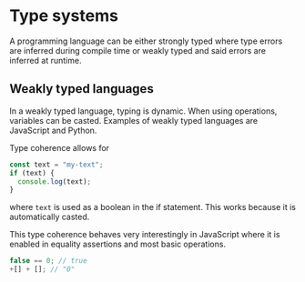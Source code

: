 # Type systems

A programming language can be either strongly typed where type errors are
inferred during compile time or weakly typed and said errors are inferred at
runtime.

## Weakly typed languages

In a weakly typed language, typing is dynamic. When using operations, variables
can be casted. Examples of weakly typed languages are JavaScript and Python.

Type coherence allows for

```js
const text = "my-text";
if (text) {
  console.log(text);
}
```

where `text` is used as a boolean in the if statement. This works because it is
automatically casted.

This type coherence behaves very interestingly in JavaScript where it is enabled
in equality assertions and most basic operations.

```js
false == 0; // true
+[] + []; // "0"
```
